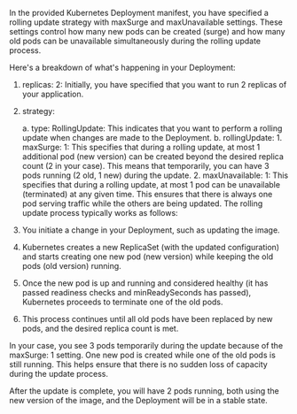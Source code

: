 In the provided Kubernetes Deployment manifest, you have specified a rolling update strategy with maxSurge and maxUnavailable settings. These settings control how many new pods can be created (surge) and how many old pods can be unavailable simultaneously during the rolling update process.

Here's a breakdown of what's happening in your Deployment:

1. replicas: 2: Initially, you have specified that you want to run 2 replicas of your application.

2. strategy:

    a. type: RollingUpdate: This indicates that you want to perform a rolling update when changes are made to the Deployment.
    b. rollingUpdate:
        1. maxSurge: 1: This specifies that during a rolling update, at most 1 additional pod (new        version) can be created beyond the desired replica count (2 in your case). This means that temporarily, you can have 3 pods running (2 old, 1 new) during the update.
        2. maxUnavailable: 1: This specifies that during a rolling update, at most 1 pod can be unavailable (terminated) at any given time. This ensures that there is always one pod serving traffic while the others are being updated.
The rolling update process typically works as follows:

1. You initiate a change in your Deployment, such as updating the image.

2. Kubernetes creates a new ReplicaSet (with the updated configuration) and starts creating one new pod (new version) while keeping the old pods (old version) running.

3. Once the new pod is up and running and considered healthy (it has passed readiness checks and minReadySeconds has passed), Kubernetes proceeds to terminate one of the old pods.

4. This process continues until all old pods have been replaced by new pods, and the desired replica count is met.

In your case, you see 3 pods temporarily during the update because of the maxSurge: 1 setting. One new pod is created while one of the old pods is still running. This helps ensure that there is no sudden loss of capacity during the update process.

After the update is complete, you will have 2 pods running, both using the new version of the image, and the Deployment will be in a stable state.